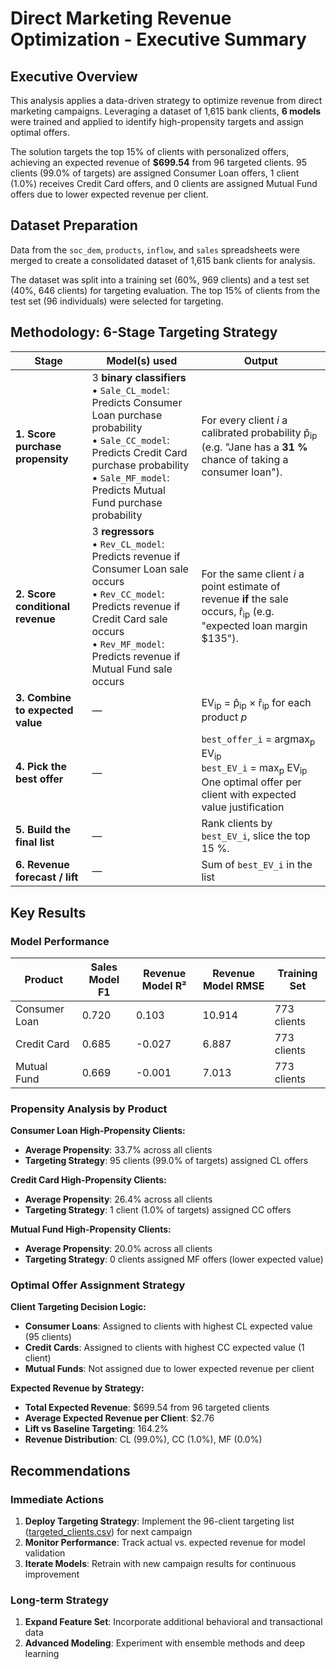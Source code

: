# Direct Marketing Revenue Optimization - Executive Summary

## Executive Overview

This analysis applies a data-driven strategy to optimize revenue from direct marketing campaigns. Leveraging a dataset of 1,615 bank clients, **6 models** were trained and applied to identify high-propensity targets and assign optimal offers.

The solution targets the top 15% of clients with personalized offers, achieving an expected revenue of **$699.54** from 96 targeted clients. 95 clients (99.0% of targets) are assigned Consumer Loan offers, 1 client (1.0%) receives Credit Card offers, and 0 clients are assigned Mutual Fund offers due to lower expected revenue per client.

## Dataset Preparation
Data from the `soc_dem`, `products`, `inflow`, and `sales` spreadsheets were merged to create a consolidated dataset of 1,615 bank clients for analysis.

The dataset was split into a training set (60%, 969 clients) and a test set (40%, 646 clients) for targeting evaluation. The top 15% of clients from the test set (96 individuals) were selected for targeting.

## Methodology: 6-Stage Targeting Strategy

| Stage                            | Model(s) used                                                                     | Output                                                                                                        |
| -------------------------------- | ------------------------------------------------------------------------------------------ | ------------------------------------------------------------------------------------------------------------------------------ |
| **1. Score purchase propensity** | 3 **binary classifiers**<br> • `Sale_CL_model`: Predicts Consumer Loan purchase probability <br> • `Sale_CC_model`: Predicts Credit Card purchase probability <br> • `Sale_MF_model`: Predicts Mutual Fund purchase probability | For every client *i* a calibrated probability p̂<sub>ip</sub> (e.g. "Jane has a **31 %** chance of taking a consumer loan").    |
| **2. Score conditional revenue** | 3 **regressors**<br> • `Rev_CL_model`: Predicts revenue if Consumer Loan sale occurs<br> • `Rev_CC_model`: Predicts revenue if Credit Card sale occurs <br> • `Rev_MF_model`: Predicts revenue if Mutual Fund sale occurs           | For the same client *i* a point estimate of revenue **if** the sale occurs, r̂<sub>ip</sub> (e.g. "expected loan margin \$135"). |
| **3. Combine to expected value** | —                                                                    | EV<sub>ip</sub> = p̂<sub>ip</sub> × r̂<sub>ip</sub> for each product *p*                                                |
| **4. Pick the best offer**       | —                                                                        | `best_offer_i` = argmax<sub>p</sub> EV<sub>ip</sub> <br>`best_EV_i` = max<sub>p</sub> EV<sub>ip</sub>        One optimal offer per client with expected value justification                         |
| **5. Build the final list**      | —                                                                   | Rank clients by `best_EV_i`, slice the top 15 %.                                                                               |
| **6. Revenue forecast / lift**   | —                                                                           | Sum of `best_EV_i` in the list                                                                                                 |


## Key Results

### Model Performance
| Product | Sales Model F1 | Revenue Model R² | Revenue Model RMSE | Training Set |
|---------|----------------|------------------|-------------------|--------------|
| Consumer Loan | 0.720 | 0.103 | 10.914 | 773 clients |
| Credit Card | 0.685 | -0.027 | 6.887 | 773 clients |
| Mutual Fund | 0.669 | -0.001 | 7.013 | 773 clients |

### Propensity Analysis by Product

**Consumer Loan High-Propensity Clients:**
- **Average Propensity**: 33.7% across all clients
- **Targeting Strategy**: 95 clients (99.0% of targets) assigned CL offers

**Credit Card High-Propensity Clients:**
- **Average Propensity**: 26.4% across all clients
- **Targeting Strategy**: 1 client (1.0% of targets) assigned CC offers

**Mutual Fund High-Propensity Clients:**
- **Average Propensity**: 20.0% across all clients
- **Targeting Strategy**: 0 clients assigned MF offers (lower expected value)

### Optimal Offer Assignment Strategy

**Client Targeting Decision Logic:**
- **Consumer Loans**: Assigned to clients with highest CL expected value (95 clients)
- **Credit Cards**: Assigned to clients with highest CC expected value (1 client)  
- **Mutual Funds**: Not assigned due to lower expected revenue per client

**Expected Revenue by Strategy:**
- **Total Expected Revenue**: $699.54 from 96 targeted clients
- **Average Expected Revenue per Client**: $2.76
- **Lift vs Baseline Targeting**: 164.2%
- **Revenue Distribution**: CL (99.0%), CC (1.0%), MF (0.0%)


## Recommendations

### Immediate Actions
1. **Deploy Targeting Strategy**: Implement the 96-client targeting list ([targeted_clients.csv](./targeted_clients.csv)) for next campaign
2. **Monitor Performance**: Track actual vs. expected revenue for model validation
3. **Iterate Models**: Retrain with new campaign results for continuous improvement

### Long-term Strategy
1. **Expand Feature Set**: Incorporate additional behavioral and transactional data
2. **Advanced Modeling**: Experiment with ensemble methods and deep learning
